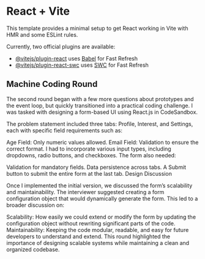 # React + Vite

This template provides a minimal setup to get React working in Vite with HMR and some ESLint rules.

Currently, two official plugins are available:

- [@vitejs/plugin-react](https://github.com/vitejs/vite-plugin-react/blob/main/packages/plugin-react/README.md) uses [Babel](https://babeljs.io/) for Fast Refresh
- [@vitejs/plugin-react-swc](https://github.com/vitejs/vite-plugin-react-swc) uses [SWC](https://swc.rs/) for Fast Refresh


## Machine Coding Round
The second round began with a few more questions about prototypes and the event loop, but quickly transitioned into a practical coding challenge. I was tasked with designing a form-based UI using React.js in CodeSandbox.

The problem statement included three tabs: Profile, Interest, and Settings, each with specific field requirements such as:

Age Field: Only numeric values allowed.
Email Field: Validation to ensure the correct format.
I had to incorporate various input types, including dropdowns, radio buttons, and checkboxes. The form also needed:

Validation for mandatory fields.
Data persistence across tabs.
A Submit button to submit the entire form at the last tab.
Design Discussion

Once I implemented the initial version, we discussed the form’s scalability and maintainability. The interviewer suggested creating a form configuration object that would dynamically generate the form. This led to a broader discussion on:

Scalability: How easily we could extend or modify the form by updating the configuration object without rewriting significant parts of the code.
Maintainability: Keeping the code modular, readable, and easy for future developers to understand and extend.
This round highlighted the importance of designing scalable systems while maintaining a clean and organized codebase.


